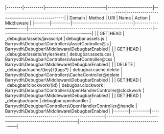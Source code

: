 

|--------|----------|-------------------------------|-----------------------|---------------------------------------------------------------|----------------------------------------------|
| Domain | Method   | URI                           | Name                  | Action                                                        | Middleware                                   |
|--------|----------|-------------------------------|-----------------------|---------------------------------------------------------------|----------------------------------------------|
|        | GET|HEAD | _debugbar/assets/javascript   | debugbar.assets.js    | Barryvdh\Debugbar\Controllers\AssetController@js              | Barryvdh\Debugbar\Middleware\DebugbarEnabled |
|        | GET|HEAD | _debugbar/assets/stylesheets  | debugbar.assets.css   | Barryvdh\Debugbar\Controllers\AssetController@css             | Barryvdh\Debugbar\Middleware\DebugbarEnabled |
|        | DELETE   | _debugbar/cache/{key}/{tags?} | debugbar.cache.delete | Barryvdh\Debugbar\Controllers\CacheController@delete          | Barryvdh\Debugbar\Middleware\DebugbarEnabled |
|        | GET|HEAD | _debugbar/clockwork/{id}      | debugbar.clockwork    | Barryvdh\Debugbar\Controllers\OpenHandlerController@clockwork | Barryvdh\Debugbar\Middleware\DebugbarEnabled |
|        | GET|HEAD | _debugbar/open                | debugbar.openhandler  | Barryvdh\Debugbar\Controllers\OpenHandlerController@handle    | Barryvdh\Debugbar\Middleware\DebugbarEnabled |
|--------|----------|-------------------------------|-----------------------|---------------------------------------------------------------|----------------------------------------------|
